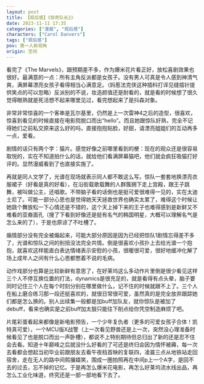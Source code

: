 ```yaml
---
layout: post
title: 【观后感】《惊奇队长2》
date: 2023-11-11 17:35
categories: ["漫威", "观后感"]
characters: ["Carol Danvers"]
tags: ["观后感"]
pov: 第一人称视角
origin: 空间
---
```


看完了《The Marvels》，跟预期差不多，作为爆米花片看正好，放松喜剧效果也很好。最满意的一点：所有主角反派都是女孩子。没有男人可真是令人感到神清气爽，满屏幕漂亮女孩子看得相当心满意足。（妈惹法克侠这种插科打诨见缝插针提供笑点的可以忽略）反派别的不说，妆造颜值还是耐看的，就是看的时候想了很久觉得眼熟就是死活想不起来哪里见过，看完想起来了是抖森对象。

非常非常惊喜的一个客串是瓦尔基里，仍然是上一次雷神4之后的造型，很喜欢，惊喜到看见的时候直接在电影院脱口而出“hello”。而且她跟惊队好熟，完全不记得她们之前私交原来这么好的吗，直接抱抱贴脸，好甜，请漂亮姐姐们的互动再多一点，爱看。

剧情的话只有两个字：猫片。感觉好像之前哪里看到的梗：现在的观众还是很容易取悦的，实在不知道拍什么的话，就给他们看满屏幕猫吧，他们就会疯狂吸猫打好评的。显然漫威看到了也直接实施了。

再就是同人文学了，光谱在现场就表示同人都不敢这么写。惊队一套套地换漂亮衣服裙子（好看是真的好看），在沿街载歌载舞的人群簇拥下走上宫殿，跟王子跳舞，被叫做公主，还唱歌。不带脑子看的话倒也是挺可爱很难得一见的，实在太迪士尼了。可能一部分心思也是觉得她天天拯救世界也确实太累了，难得这个时候让她跳个舞放松一下心情还是不错的，这个天上掉下来的王子也难得感到是新鲜又不难看的亚裔面孔（搜了下看到好像还是挺有名气的韩国明星，大概可以理解名气是怎么来的了），于是也原谅了不吐槽了。

煽情部分没有完全被煽起来，可能大部分原因是因为已经把惊队1剧情忘得差不多了，光谱和惊队之间的别扭没法完全共情。倒是很喜欢小孩扑上去给光谱一个抱抱，就喜欢这样能直白表达情绪表示安慰的小孩，很暖很可爱，很好地缓冲化解了场上成年人之间有什么心思都憋着不说的毛病。

动作戏部分也算是比较新鲜有意思了，在好莱坞这么多动作片里倒是很少看见这样三个人不停互换位置的打法，dynamics是很充足的，就是看得有点头晕，脑子要同时记住三个人在每个时刻分别在哪里做什么，记不住的时候就跟不上了。三个人在船上磨合练习那一段还挺喜欢的，就很日常很可爱，虽然真的是完全放弃跟踪她们都是怎么换的。别人出续集一般都是加buff加队友，就你惊队是被加了debuff，看来也确实是之前buff加太狠只能往下削点给你凭空制造麻烦了吧。

片尾彩蛋看起来都像是新电影预告，一个少年复仇者（更多的可爱女孩子合体！凯特真可爱），一个MCU版X战警（上一次看见野兽还是上一次，突然没心理准备时候看见了也是脱口而出一声卧槽），都说不上特别期待但总归出了新的还是忍不住会去看。知道十年巅峰之后就没什么好看的了可还是终归会因为情怀被薅，每一次去看都会想起当初毕业前跟朋友去看午夜档首映的复联四，凌晨三点从地铁站走回宿舍，走在无人的路中间熙攘嬉笑，围成一圈拍照再在中间p上一个A字，是回不去的过去，忘不掉的记忆。于是再怎么爆米花电影，再怎么好莱坞流水线出品，再怎么工业化味道，终究还是一部一部地看下去了。
